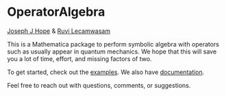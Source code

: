 # OperatorAlgebra

[Joseph J Hope](mailto:joseph.hope@anu.edu.au) & [Ruvi Lecamwasam](mailto:me@ruvi.blog)

This is a Mathematica package to perform symbolic algebra with operators such as usually appear in quantum mechanics. We hope that this will save you a lot of time, effort, and missing factors of two.

To get started, check out the [examples](/examples/toc/). We also have [documentation](/documentation/toc/).

Feel free to reach out with questions, comments, or suggestions.